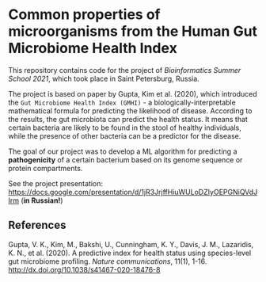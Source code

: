 # Common properties of microorganisms from the Human Gut Microbiome Health Index
This repository contains code for the project of *Bioinformatics Summer School 2021*, which took place in Saint Petersburg, Russia. 

The project is based on paper by Gupta, Kim et al. (2020), which introduced the `Gut Microbiome Health Index (GMHI)` - a biologically-interpretable mathematical formula for predicting the likelihood of disease. According to the results, the gut microbiota can predict the health status. It means that certain bacteria are likely to be found in the stool of healthy individuals, while the presence of other bacteria can be a predictor for the disease.

The goal of our project was to develop a ML algorithm for predicting a **pathogenicity** of a certain bacterium based on its genome sequence or protein compartments.

See the project presentation: https://docs.google.com/presentation/d/1jR3JrjffHiuWULoDZIyOEPGNiQVdJIrm (**in Russian!**)

## References
Gupta, V. K., Kim, M., Bakshi, U., Cunningham, K. Y., Davis, J. M., Lazaridis, K. N., et al. (2020). A predictive index for health status using species-level gut microbiome profiling. *Nature communications*, 11(1), 1-16. http://dx.doi.org/10.1038/s41467-020-18476-8


